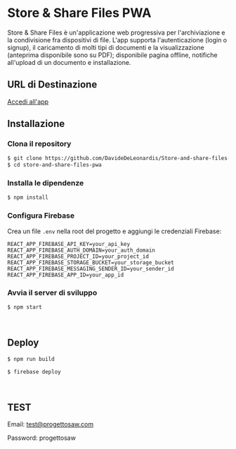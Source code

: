 # Store & Share Files PWA

Store & Share Files è un'applicazione web progressiva per l'archiviazione e la condivisione fra dispositivi di file. L'app supporta l'autenticazione (login o signup), il caricamento di molti tipi di documenti e la visualizzazione (anteprima disponibile sono su PDF); disponibile pagina offline, notifiche all'upload di un documento e installazione.

## URL di Destinazione

[Accedi all'app](https://store-and-share-files-pwa.web.app)
<br>

## Installazione

### Clona il repository

```sh
$ git clone https://github.com/DavideDeLeonardis/Store-and-share-files-PWA_Progetto-SAW.git
$ cd store-and-share-files-pwa
```

### Installa le dipendenze

```sh
$ npm install
```

### Configura Firebase

Crea un file `.env` nella root del progetto e aggiungi le credenziali Firebase:

```env
REACT_APP_FIREBASE_API_KEY=your_api_key
REACT_APP_FIREBASE_AUTH_DOMAIN=your_auth_domain
REACT_APP_FIREBASE_PROJECT_ID=your_project_id
REACT_APP_FIREBASE_STORAGE_BUCKET=your_storage_bucket
REACT_APP_FIREBASE_MESSAGING_SENDER_ID=your_sender_id
REACT_APP_FIREBASE_APP_ID=your_app_id
```

### Avvia il server di sviluppo

```sh
$ npm start
```

<br>

## Deploy

```sh
$ npm run build
```

```sh
$ firebase deploy
```

<br>

## TEST

Email: test@progettosaw.com

Password: progettosaw
